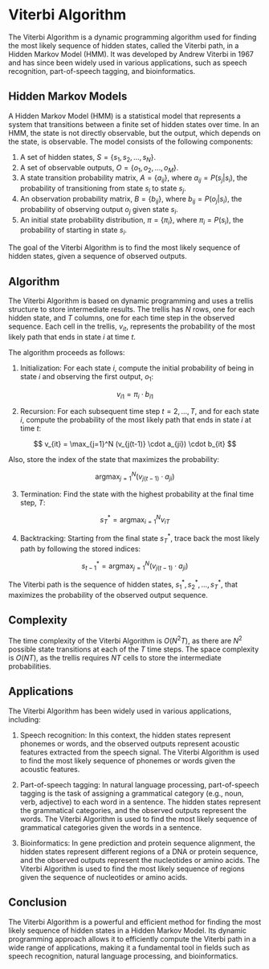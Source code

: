 # Viterbi Algorithm

The Viterbi Algorithm is a dynamic programming algorithm used for finding the most likely sequence of hidden states, called the Viterbi path, in a Hidden Markov Model (HMM). It was developed by Andrew Viterbi in 1967 and has since been widely used in various applications, such as speech recognition, part-of-speech tagging, and bioinformatics.

## Hidden Markov Models

A Hidden Markov Model (HMM) is a statistical model that represents a system that transitions between a finite set of hidden states over time. In an HMM, the state is not directly observable, but the output, which depends on the state, is observable. The model consists of the following components:

1. A set of hidden states, $S = \{s_1, s_2, ..., s_N\}$.
2. A set of observable outputs, $O = \{o_1, o_2, ..., o_M\}$.
3. A state transition probability matrix, $A = \{a_{ij}\}$, where $a_{ij} = P(s_j | s_i)$, the probability of transitioning from state $s_i$ to state $s_j$.
4. An observation probability matrix, $B = \{b_{ij}\}$, where $b_{ij} = P(o_j | s_i)$, the probability of observing output $o_j$ given state $s_i$.
5. An initial state probability distribution, $\pi = \{\pi_i\}$, where $\pi_i = P(s_i)$, the probability of starting in state $s_i$.

The goal of the Viterbi Algorithm is to find the most likely sequence of hidden states, given a sequence of observed outputs.

## Algorithm

The Viterbi Algorithm is based on dynamic programming and uses a trellis structure to store intermediate results. The trellis has $N$ rows, one for each hidden state, and $T$ columns, one for each time step in the observed sequence. Each cell in the trellis, $v_{it}$, represents the probability of the most likely path that ends in state $i$ at time $t$.

The algorithm proceeds as follows:

1. Initialization: For each state $i$, compute the initial probability of being in state $i$ and observing the first output, $o_1$:

   
$$
v_{i1} = \pi_i \cdot b_{i1}
$$


2. Recursion: For each subsequent time step $t = 2, ..., T$, and for each state $i$, compute the probability of the most likely path that ends in state $i$ at time $t$:

   
$$
v_{it} = \max_{j=1}^N (v_{j(t-1)} \cdot a_{ji}) \cdot b_{it}
$$


   Also, store the index of the state that maximizes the probability:

   
$$
\text{argmax}_{j=1}^N (v_{j(t-1)} \cdot a_{ji})
$$


3. Termination: Find the state with the highest probability at the final time step, $T$:

   
$$
s_T^* = \text{argmax}_{i=1}^N v_{iT}
$$


4. Backtracking: Starting from the final state $s_T^*$, trace back the most likely path by following the stored indices:

   
$$
s_{t-1}^* = \text{argmax}_{j=1}^N (v_{j(t-1)} \cdot a_{ji})
$$


The Viterbi path is the sequence of hidden states, $s_1^*, s_2^*, ..., s_T^*$, that maximizes the probability of the observed output sequence.

## Complexity

The time complexity of the Viterbi Algorithm is $O(N^2T)$, as there are $N^2$ possible state transitions at each of the $T$ time steps. The space complexity is $O(NT)$, as the trellis requires $NT$ cells to store the intermediate probabilities.

## Applications

The Viterbi Algorithm has been widely used in various applications, including:

1. Speech recognition: In this context, the hidden states represent phonemes or words, and the observed outputs represent acoustic features extracted from the speech signal. The Viterbi Algorithm is used to find the most likely sequence of phonemes or words given the acoustic features.

2. Part-of-speech tagging: In natural language processing, part-of-speech tagging is the task of assigning a grammatical category (e.g., noun, verb, adjective) to each word in a sentence. The hidden states represent the grammatical categories, and the observed outputs represent the words. The Viterbi Algorithm is used to find the most likely sequence of grammatical categories given the words in a sentence.

3. Bioinformatics: In gene prediction and protein sequence alignment, the hidden states represent different regions of a DNA or protein sequence, and the observed outputs represent the nucleotides or amino acids. The Viterbi Algorithm is used to find the most likely sequence of regions given the sequence of nucleotides or amino acids.

## Conclusion

The Viterbi Algorithm is a powerful and efficient method for finding the most likely sequence of hidden states in a Hidden Markov Model. Its dynamic programming approach allows it to efficiently compute the Viterbi path in a wide range of applications, making it a fundamental tool in fields such as speech recognition, natural language processing, and bioinformatics.
